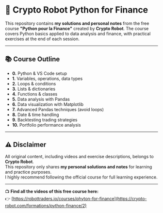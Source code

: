 # 💼 Crypto Robot Python for Finance

This repository contains **my solutions and personal notes** from the free course **"Python pour la Finance"** created by **Crypto Robot**.
The course covers Python basics applied to data analysis and finance, with practical exercises at the end of each session.

---

## 📚 Course Outline

- **0.** Python & VS Code setup  
- **1.** Variables, operations, data types  
- **2.** Loops & conditions  
- **3.** Lists & dictionaries  
- **4.** Functions & classes  
- **5.** Data analysis with Pandas  
- **6.** Data visualization with Matplotlib  
- **7.** Advanced Pandas techniques (avoid loops)  
- **8.** Date & time handling  
- **9.** Backtesting trading strategies  
- **10.** Portfolio performance analysis  

---

## ⚠️ Disclaimer

All original content, including videos and exercise descriptions, belongs to **Crypto Robot**.  
This repository only shares **my personal solutions and notes** for learning and practice purposes.  
I highly recommend following the official course for full learning experience.

---


📺 **Find all the videos of this free course here:**  
👉 [https://robottraders.io/courses/phyton-for-finance](https://crypto-robot.com/formations/python-finance/2)
